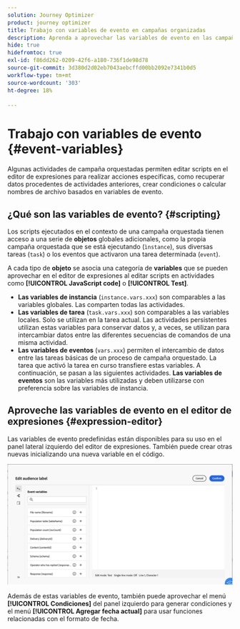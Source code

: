 ```yaml
---
solution: Journey Optimizer
product: journey optimizer
title: Trabajo con variables de evento en campañas organizadas
description: Aprenda a aprovechar las variables de evento en las campañas orquestadas
hide: true
hidefromtoc: true
exl-id: f86dd262-0209-42f6-a180-736f1de98d78
source-git-commit: 3d380d2d02eb7043aebcffd00bb2092e7341b0d5
workflow-type: tm+mt
source-wordcount: '303'
ht-degree: 18%

---
```


# Trabajo con variables de evento {#event-variables}

Algunas actividades de campaña orquestadas permiten editar scripts en el editor de expresiones para realizar acciones específicas, como recuperar datos procedentes de actividades anteriores, crear condiciones o calcular nombres de archivo basados en variables de evento.

## ¿Qué son las variables de evento? {#scripting}

Los scripts ejecutados en el contexto de una campaña orquestada tienen acceso a una serie de **objetos** globales adicionales, como la propia campaña orquestada que se está ejecutando (`ìnstance`), sus diversas tareas (`task`) o los eventos que activaron una tarea determinada (`event`).

A cada tipo de **objeto** se asocia una categoría de **variables** que se pueden aprovechar en el editor de expresiones al editar scripts en actividades como **[!UICONTROL JavaScript code]** o **[!UICONTROL Test]**.

* **Las variables de instancia** (`instance.vars.xxx`) son comparables a las variables globales. Las comparten todas las actividades.
* **Las variables de tarea** (`task.vars.xxx`) son comparables a las variables locales. Solo se utilizan en la tarea actual. Las actividades persistentes utilizan estas variables para conservar datos y, a veces, se utilizan para intercambiar datos entre las diferentes secuencias de comandos de una misma actividad.
* **Las variables de eventos** (`vars.xxx`) permiten el intercambio de datos entre las tareas básicas de un proceso de campaña orquestado. La tarea que activó la tarea en curso transfiere estas variables. A continuación, se pasan a las siguientes actividades. **Las variables de eventos** son las variables más utilizadas y deben utilizarse con preferencia sobre las variables de instancia.

## Aproveche las variables de evento en el editor de expresiones {#expression-editor}

Las variables de evento predefinidas están disponibles para su uso en el panel lateral izquierdo del editor de expresiones. También puede crear otras nuevas inicializando una nueva variable en el código.

![](assets/event-variables.png)

Además de estas variables de evento, también puede aprovechar el menú **[!UICONTROL Condiciones]** del panel izquierdo para generar condiciones y el menú **[!UICONTROL Agregar fecha actual]** para usar funciones relacionadas con el formato de fecha.

